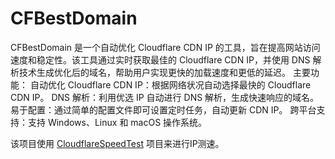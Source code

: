 # CFBestDomain
CFBestDomain 是一个自动优化 Cloudflare CDN IP 的工具，旨在提高网站访问速度和稳定性。该工具通过实时获取最佳的 Cloudflare CDN IP，并使用 DNS 解析技术生成优化后的域名，帮助用户实现更快的加载速度和更低的延迟。  主要功能： 自动优化 Cloudflare CDN IP：根据网络状况自动选择最快的 Cloudflare CDN IP。 DNS 解析：利用优选 IP 自动进行 DNS 解析，生成快速响应的域名。 易于配置：通过简单的配置文件即可设置定时任务，自动更新 CDN IP。 跨平台支持：支持 Windows、Linux 和 macOS 操作系统。

该项目使用 [CloudflareSpeedTest](https://github.com/XIU2/CloudflareSpeedTest) 项目来进行IP测速。
